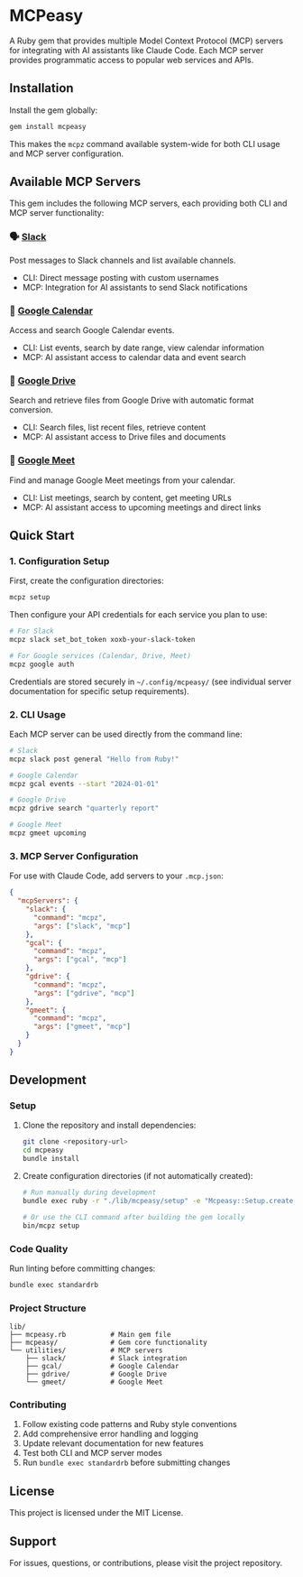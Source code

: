# MCPeasy

A Ruby gem that provides multiple Model Context Protocol (MCP) servers for integrating with AI assistants like Claude Code. Each MCP server provides programmatic access to popular web services and APIs.

## Installation

Install the gem globally:

```bash
gem install mcpeasy
```

This makes the `mcpz` command available system-wide for both CLI usage and MCP server configuration.

## Available MCP Servers

This gem includes the following MCP servers, each providing both CLI and MCP server functionality:

### 🗣️ [Slack](./lib/utilities/slack/)
Post messages to Slack channels and list available channels.
- CLI: Direct message posting with custom usernames
- MCP: Integration for AI assistants to send Slack notifications

### 📅 [Google Calendar](./lib/utilities/gcal/)
Access and search Google Calendar events.
- CLI: List events, search by date range, view calendar information
- MCP: AI assistant access to calendar data and event search

### 📂 [Google Drive](./lib/utilities/gdrive/)
Search and retrieve files from Google Drive with automatic format conversion.
- CLI: Search files, list recent files, retrieve content
- MCP: AI assistant access to Drive files and documents

### 🎥 [Google Meet](./lib/utilities/gmeet/)
Find and manage Google Meet meetings from your calendar.
- CLI: List meetings, search by content, get meeting URLs
- MCP: AI assistant access to upcoming meetings and direct links

## Quick Start

### 1. Configuration Setup

First, create the configuration directories:

```bash
mcpz setup
```

Then configure your API credentials for each service you plan to use:

```bash
# For Slack
mcpz slack set_bot_token xoxb-your-slack-token

# For Google services (Calendar, Drive, Meet)
mcpz google auth
```

Credentials are stored securely in `~/.config/mcpeasy/` (see individual server documentation for specific setup requirements).

### 2. CLI Usage

Each MCP server can be used directly from the command line:

```bash
# Slack
mcpz slack post general "Hello from Ruby!"

# Google Calendar  
mcpz gcal events --start "2024-01-01"

# Google Drive
mcpz gdrive search "quarterly report"

# Google Meet
mcpz gmeet upcoming
```

### 3. MCP Server Configuration

For use with Claude Code, add servers to your `.mcp.json`:

```json
{
  "mcpServers": {
    "slack": {
      "command": "mcpz",
      "args": ["slack", "mcp"]
    },
    "gcal": {
      "command": "mcpz", 
      "args": ["gcal", "mcp"]
    },
    "gdrive": {
      "command": "mcpz",
      "args": ["gdrive", "mcp"]
    },
    "gmeet": {
      "command": "mcpz",
      "args": ["gmeet", "mcp"]
    }
  }
}
```

## Development

### Setup

1. Clone the repository and install dependencies:
   ```bash
   git clone <repository-url>
   cd mcpeasy
   bundle install
   ```

2. Create configuration directories (if not automatically created):
   ```bash
   # Run manually during development
   bundle exec ruby -r "./lib/mcpeasy/setup" -e "Mcpeasy::Setup.create_config_directories"
   
   # Or use the CLI command after building the gem locally
   bin/mcpz setup
   ```

### Code Quality

Run linting before committing changes:

```bash
bundle exec standardrb
```

### Project Structure

```
lib/
├── mcpeasy.rb           # Main gem file
├── mcpeasy/             # Gem core functionality
└── utilities/           # MCP servers
    ├── slack/           # Slack integration
    ├── gcal/            # Google Calendar
    ├── gdrive/          # Google Drive  
    └── gmeet/           # Google Meet
```

### Contributing

1. Follow existing code patterns and Ruby style conventions
2. Add comprehensive error handling and logging
3. Update relevant documentation for new features
4. Test both CLI and MCP server modes
5. Run `bundle exec standardrb` before submitting changes

## License

This project is licensed under the MIT License.

## Support

For issues, questions, or contributions, please visit the project repository.
